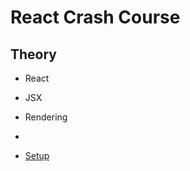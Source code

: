 # React Crash Course

## Theory
 - React
 - JSX
 - Rendering
 - 



 - [Setup](https://github.com/LiquidPlummer/ReactCrashCourseLessonPlan/blob/main/Installation.md)
